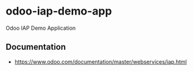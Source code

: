 # odoo-iap-demo-app
Odoo IAP Demo Application

## Documentation
- https://www.odoo.com/documentation/master/webservices/iap.html
